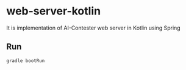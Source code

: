 # web-server-kotlin
It is implementation of AI-Contester web server in Kotlin using Spring

## Run
``` shell
gradle bootRun
```
